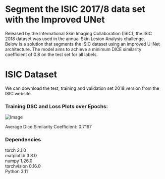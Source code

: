 # Segment the ISIC 2017/8 data set with the Improved UNet 
Released by the International Skin Imaging Collaboration (ISIC), the ISIC 2018 dataset was used in the annual Skin Lesion Analysis challenge.  
Below is a solution that segments the ISIC dataset using an improved U-Net architecture. The model aims to achieve a minimum DICE similarity coefficient of 0.8 on the test set for all labels.  

# ISIC Dataset  
We can download the test, training and validation set 2018 version from the ISIC website.  

### Training DSC and Loss Plots over Epochs:  
![Image](https://github.com/jyz523/PatternAnalysis-2023/assets/125327045/6ad6ed69-5483-4f55-89ce-1cad501deb80)


Average Dice Similarity Coefficient: 0.7197

### Dependencies
torch 2.1.0  
matplotlib 3.8.0  
numpy 1.26.0  
torchvision 0.16.0  
Python 3.11
